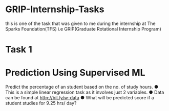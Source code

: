 # GRIP-Internship-Tasks
this is one of the task that was given to me during the internship at The Sparks Foundation(TFS) i.e GRIP(Graduate Rotational Internship Program)
# Task 1
# Prediction Using Supervised ML
Predict the percentage of an student based on the no. of study hours.
● This is a simple linear regression task as it involves just 2 variables.
● Data can be found at http://bit.ly/w-data
● What will be predicted score if a student studies for 9.25 hrs/ day?
